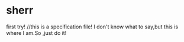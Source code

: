 # sherr
first  try!
//this is a specification file!
I don't know what to say,but this is where I am.So ,just do it!
